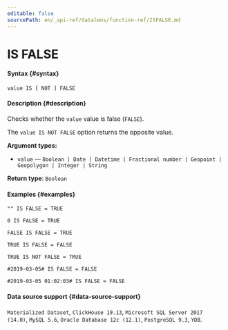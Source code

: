 ```yaml
---
editable: false
sourcePath: en/_api-ref/datalens/function-ref/ISFALSE.md
---
```


# IS FALSE



#### Syntax {#syntax}


```
value IS [ NOT ] FALSE
```

#### Description {#description}
Checks whether the `value` value is false (`FALSE`).

The `value IS NOT FALSE` option returns the opposite value.

**Argument types:**
- `value` — `Boolean | Date | Datetime | Fractional number | Geopoint | Geopolygon | Integer | String`


**Return type**: `Boolean`

#### Examples {#examples}

```
"" IS FALSE = TRUE
```

```
0 IS FALSE = TRUE
```

```
FALSE IS FALSE = TRUE
```

```
TRUE IS FALSE = FALSE
```

```
TRUE IS NOT FALSE = TRUE
```

```
#2019-03-05# IS FALSE = FALSE
```

```
#2019-03-05 01:02:03# IS FALSE = FALSE
```


#### Data source support {#data-source-support}

`Materialized Dataset`, `ClickHouse 19.13`, `Microsoft SQL Server 2017 (14.0)`, `MySQL 5.6`, `Oracle Database 12c (12.1)`, `PostgreSQL 9.3`, `YDB`.

